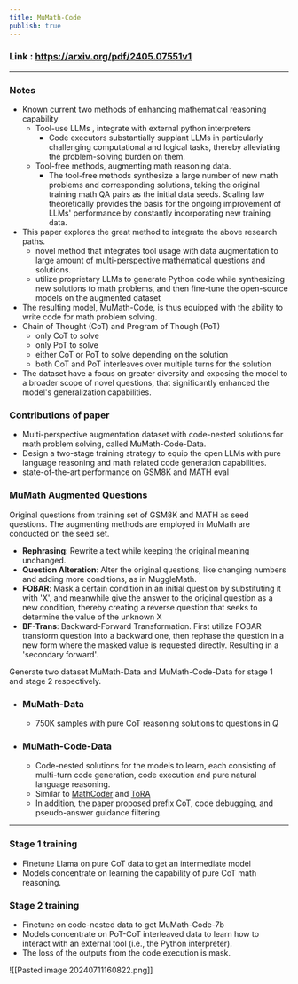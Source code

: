 ```yaml
---
title: MuMath-Code
publish: true
---
```

### Link :  https://arxiv.org/pdf/2405.07551v1
---
### Notes
- Known current two methods of enhancing mathematical reasoning capability
	- Tool-use LLMs , integrate with external python interpreters
		- Code executors substantially supplant LLMs in particularly challenging computational and logical tasks, thereby alleviating the problem-solving burden on them.
	- Tool-free methods, augmenting math reasoning data.
		- The tool-free methods synthesize a large number of new math problems and corresponding solutions, taking the original training math QA pairs as the initial data seeds. Scaling law theoretically provides the basis for the ongoing improvement of LLMs' performance by constantly incorporating new training data.
- This paper explores the great method to integrate the above research paths.
	- novel method that integrates tool usage with data augmentation to large amount of multi-perspective mathematical questions and solutions.
	- utilize proprietary LLMs to generate Python code while synthesizing new solutions to math problems, and then fine-tune the open-source models on the augmented dataset
- The resulting model, MuMath-Code, is thus equipped with the ability to write code for math problem solving.
- Chain of Thought (CoT) and Program of Though (PoT)
	- only CoT to solve
	- only PoT to solve
	- either CoT or PoT to solve depending on the solution
	- both CoT and PoT interleaves over multiple turns for the solution
- The dataset have a focus on greater diversity and exposing the model to a broader scope of novel questions, that significantly enhanced the model's generalization capabilities.


### Contributions of paper
- Multi-perspective augmentation dataset with code-nested solutions for math problem solving, called MuMath-Code-Data.
- Design a two-stage training strategy to equip the open LLMs with pure language reasoning and math related code generation capabilities.
- state-of-the-art performance on GSM8K and MATH eval


### MuMath Augmented Questions
Original questions from training set of GSM8K and MATH as seed questions. The augmenting methods are employed in MuMath are conducted on the seed set.
- **Rephrasing**: Rewrite a text while keeping the original meaning unchanged.
- **Question Alteration**: Alter the original questions, like changing numbers and adding more conditions, as in MuggleMath.
- **FOBAR**: Mask a certain condition in an initial question by substituting it with 'X', and meanwhile give the answer to the original question as a new condition, thereby creating a reverse question that seeks to determine the value of the unknown X
- **BF-Trans**: Backward-Forward Transformation. First utilize FOBAR transform question into a backward one, then rephase the question in a new form where the masked value is requested directly. Resulting in a 'secondary forward'.

Generate two dataset MuMath-Data and MuMath-Code-Data for stage 1 and stage 2 respectively.
- ### MuMath-Data
	- 750K samples with pure CoT reasoning solutions to questions in *Q*
- ### MuMath-Code-Data
	- Code-nested solutions for the models to learn, each consisting of multi-turn code generation, code execution and pure natural language reasoning.
	- Similar to [MathCoder](https://arxiv.org/pdf/2310.03731) and [ToRA](https://arxiv.org/pdf/2309.17452v4)
	- In addition, the paper proposed prefix CoT, code debugging, and pseudo-answer guidance filtering.

---
### Stage 1 training
- Finetune Llama on pure CoT data to get an intermediate model
- Models concentrate on learning the capability of pure CoT math reasoning.
### Stage 2 training
- Finetune on code-nested data to get MuMath-Code-7b
- Models concentrate on PoT-CoT interleaved data to learn how to interact with an external tool (i.e., the Python interpreter). 
- The loss of the outputs from the code execution is mask. 

![[Pasted image 20240711160822.png]]